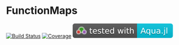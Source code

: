 # FunctionMaps

[![Build Status](https://github.com/daanhb/FunctionMaps.jl/actions/workflows/CI.yml/badge.svg?branch=main)](https://github.com/daanhb/FunctionMaps.jl/actions/workflows/CI.yml?query=branch%3Amain)
[![Coverage](https://codecov.io/gh/daanhb/FunctionMaps.jl/branch/main/graph/badge.svg)](https://codecov.io/gh/daanhb/FunctionMaps.jl)
[![Aqua QA](https://raw.githubusercontent.com/JuliaTesting/Aqua.jl/master/badge.svg)](https://github.com/JuliaTesting/Aqua.jl)
